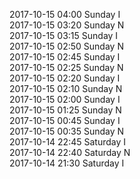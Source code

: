 2017-10-15 04:00 Sunday  I  
2017-10-15 03:20 Sunday  N  
2017-10-15 03:15 Sunday  I  
2017-10-15 02:50 Sunday  N  
2017-10-15 02:45 Sunday  I  
2017-10-15 02:25 Sunday  N  
2017-10-15 02:20 Sunday  I  
2017-10-15 02:10 Sunday  N  
2017-10-15 02:00 Sunday  I  
2017-10-15 01:25 Sunday  N  
2017-10-15 00:45 Sunday  I  
2017-10-15 00:35 Sunday  N  
2017-10-14 22:45 Saturday  I  
2017-10-14 22:40 Saturday  N  
2017-10-14 21:30 Saturday  I  
